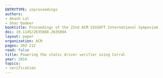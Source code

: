 ```yaml
---
ENTRYTYPE: inproceedings
authors:
- Akash Lal
- Shaz Qadeer
booktitle: Proceedings of the 22nd ACM SIGSOFT International Symposium on Foundations of Software Engineering
doi: 10.1145/2635868.2635894
layout: paper
organization: ACM
pages: 202-212
read: false
title: Powering the static driver verifier using Corral
year: 2014
topics:
- verification
---
```

